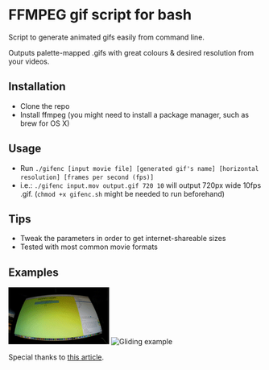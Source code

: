 # FFMPEG gif script for bash

Script to generate animated gifs easily from command line.

Outputs palette-mapped .gifs with great colours & desired resolution from your videos.

## Installation

* Clone the repo
* Install ffmpeg (you might need to install a package manager, such as brew for OS X)

## Usage
* Run `./gifenc [input movie file] [generated gif's name] [horizontal resolution] [frames per second (fps)]`
* i.e.: `./gifenc input.mov output.gif 720 10` will output 720px wide 10fps .gif. (`chmod +x gifenc.sh` might be needed to run beforehand)

## Tips
* Tweak the parameters in order to get internet-shareable sizes
* Tested with most common movie formats

## Examples

![Coding example](coding.gif)
![Gliding example](http://koti.kapsi.fi/~esajuhana/gifs/hanging.gif)

Special thanks to [this article](http://blog.pkh.me/p/21-high-quality-gif-with-ffmpeg.html).
